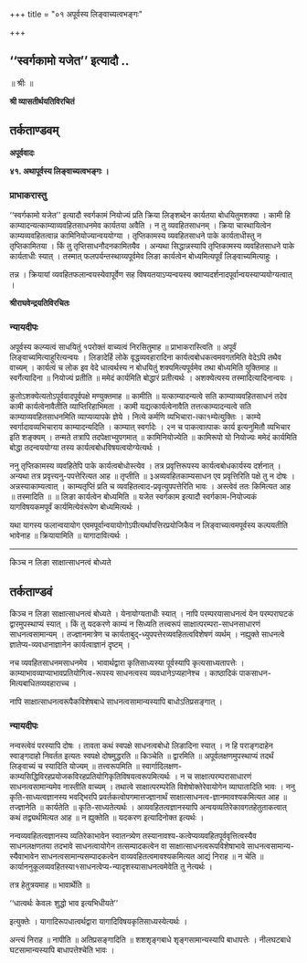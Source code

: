 +++
title = "०१ अपूर्वस्य लिङ्वाच्यत्वभङ्गः"

+++


## ‘‘स्वर्गकामो यजेत’’ इत्यादौ ..

॥ श्रीः ॥

**श्री व्यासतीर्थयतिविरचितं**

## **तर्कताण्डवम्**

**अपूर्ववादः**

**४१. अथापूर्वस्य लिङ्वाच्यत्वभङ्गः ।**

### **प्राभाकरास्तु**

‘‘स्वर्गकामो यजेत’’ इत्यादौ स्वर्गकामं नियोज्यं प्रति क्रिया लिङ्शब्देन कार्यतया बोधयितुमशक्या । कामी हि काम्यादन्यत्काम्याव्यवहितसाधनमेव कार्यतया अवैति । न तु व्यवहितसाधनम् । क्रिया चास्थायित्वेन काम्यव्यवहितत्वान्न कामिनियोज्यान्वययोग्या । तृप्तिकामस्य व्यवहितसाधने पाके कार्यताधीस्तु न तृप्तिकामितया । किं तु तृप्तिसाधनौदनकामितयैव । अन्यथा सिद्धान्नस्यापि तृप्तिकामस्य व्यवहितसाधने पाके कार्यताधीः स्यात् । तस्मात् फलपर्यन्तस्थाय्यपूर्वमेव लिङा कार्यत्वेन बोध्यमित्यपूर्वं लिङ्वाच्यमित्याहुः ।

तन्न । क्रियायां व्यवहितफलान्वयस्येवापूर्वेण सह विषयतयाऽप्यन्वयस्य क्वाप्यदर्शनादपूर्वान्वयस्याप्ययोग्यत्वात् ।

**श्रीराघवेन्द्रयतिविरचितः**

### **न्यायदीपः**

अपूर्वस्य कल्प्यत्वं साधयितुं १परोक्तं वाच्यत्वं निरसितुमाह ॥ प्राभाकरास्त्विति ॥ अपूर्वं लिङ्वाच्यमित्याहुरित्यन्वयः । लिङादेर्हि लोके वृद्धव्यवहारादिना कार्यत्वबोधकत्वमवगतमिति वेदेऽपि तथैव वाच्यम् । कार्यत्वं च लोक इव वेदे धात्वर्थस्य न बोधयितुं शक्यमित्यपूर्वमेव तथा बोध्यमिति युक्तिमाह ॥ स्वर्गेत्यादिना ॥ नियोज्यं प्रतीति ॥ ममेदं कार्यमिति बोद्धारं प्रतीत्यर्थः । अशक्येत्यस्य तस्मादित्यादिनान्वयः ।

कुतोऽशक्येत्यतोऽपूर्ववादपूर्वपक्षे मण्युक्तमाह ॥ कामीति ॥ यत्काम्यादन्यत्वे सति काम्याव्यवहितसाधनं तदेव कामी कार्यत्वेनावैतीति व्याप्तिरिहाभिमता । कामी यद्यत्कार्यत्वेनावैति तत्तत्काम्यादन्यत्वे सति काम्याव्यवहितसाधनमिति व्याप्यव्यापके ज्ञेये । नित्ये कर्मणि व्यभिचारा-त्का१म्येत्युक्तिः । काम्ये स्वर्गादावव्यभिचाराय काम्यादन्यदिति । काम्यात् स्वर्गादेः । २न च पाकत्वात्पाकः कार्य इत्यनुमितौ व्यभिचार इति शङ्क्यम् । तन्मते तत्रापि तदपेक्षाभ्युपगमात् ॥ कामिनियोज्येति ॥ कामिरूपो यो नियोज्यः ममेदं कार्यमिति बोद्धा तदन्वययोग्या तस्य कार्यत्वबोधविषयत्वयोग्येत्यर्थः ।

ननु तृप्तिकामस्य व्यवहितेपि पाके कार्यत्वबोधोस्त्येव । तत्र प्रवृत्तिरूपस्य कार्यत्वबोधकार्यस्य दर्शनात् । अन्यथा तत्र प्रवृत्त्यनु-पपत्तेरित्यत आह ॥ तृप्तीति ॥ ३अव्यवहितकाम्यसाधन एव प्रवृत्तिरिति पक्षे तु न दोषः । अन्नस्याकाम्यत्वात् । काम्यतृप्तिं प्रति च व्यवहितत्वाद-प्रवृत्युपपत्तेरिति भावः । अस्त्वेवं ततः किमित्यत आह ॥ तस्मादिति ॥ ॥ लिङा कार्यत्वेन बोध्यमिति ॥ यजेत स्वर्गकाम इत्यादौ स्वर्गकाम-नियोज्यकं यागविषयकमपूर्वं कार्यमित्येवंरूपेण बोध्यमित्यर्थः ।

यथा यागस्य फलान्वयायोग एवमपूर्वान्वयायोगोऽपीत्यर्थापत्तिरप्रयोजिकैव न लिङ्वाच्यत्वमपूर्वस्य कल्पयतीति भावेनाह ॥ क्रियायामिति ॥ यागादावित्यर्थः ।

------------------------------------------------------------------------

किञ्च न लिङा साक्षात्साधनत्वं बोध्यते

## **तर्कताण्डवं**

किञ्च न लिङा साक्षात्साधनत्वं बोध्यते । येनायोग्यताधीः स्यात् । नापि परम्परयासाधनत्वं येन परम्पराघटकं द्वारमुपस्थाप्यं स्यात् । किं तु यदकरणे काम्यं न सिध्यति तत्त्वरूपं साक्षात्परम्परा-साधनसाधारणं साधनत्वसामान्यम् । तज्ज्ञानमात्रेण च कार्यताबुद्-ध्युपपत्तेरव्यवहितत्वविशेषणं व्यर्थम् । नह्युक्ते साधनत्वे ज्ञातेप्य-व्यवधानाज्ञानेन कार्यत्वाज्ञानं दृष्टम् ।

नच व्यवहितसाधनमसाधनमेव । भावार्थद्वारा कृतिसाध्यस्या पूर्वस्यापि कृत्यसाध्यतापत्तेः । काम्याभावव्याप्याभावप्रतियोगित्व-रूपस्य साधनत्वस्य व्यवधानेऽप्यहानेश्च । काष्ठादिकं पाकसाधन-मित्यबाधितव्यवहाराच्च ।

नापि साक्षात्साधनत्वरूपैकविशेषबाधे साधनत्वसामान्यस्यापि बाधोऽतिप्रसङ्गात् ।

### **न्यायदीपः**

नन्वस्त्वेवं परस्यापि दोषः । तावता कथं स्वपक्षे साधनत्वबोधो लिङादिना स्यात् । न हि पराङ्गदाहेन स्वाङ्गदाहो निवर्तत इत्यतः स्वपक्षे दोषमुद्धरति ॥ किञ्चेति ॥ द्वारमिति ॥ अपूर्वलक्षणमुपस्थाप्यं तदर्थं लिङ्वाच्यं च स्यादिति योज्यम् ॥ तत्त्वरूपमिति ॥ स्वार्गादिलक्षण-काम्यसिद्धिविरहप्रयोजकविरहप्रतियोगिकृतिविषयत्वरूपमित्यर्थः । न च साक्षात्परम्परासाधारणं साधनत्वसामान्यमेव नास्तीति वाच्यम् । तथात्वे साक्षात्परम्परेति विशेषोक्तेरेवायोगेन व्याघातादिति भावः । ननु कृति-साध्यत्वज्ञानस्य भवद्भिरपि प्रवर्तकत्वोपगमात्तज्ज्ञानार्थं साक्षात्साधनत्व-ज्ञानमावश्यकमित्यत आह ॥ तज्ज्ञानेति ॥ कार्यतेति ॥ कृति-साध्यतेत्यर्थः । अव्यवहितत्वज्ञानस्यापि अन्वयव्यतिरेकावगतहेतुताकत्वात् कथं तद्व्यर्थमित्यत आह ॥ न ह्युक्तेति ॥ यदकरण इत्यादिनोक्त इत्यर्थः ।

नन्वव्यवहितत्वज्ञानस्य व्यतिरेकाभावेन स्वातन्त्र्येण तस्यानावश्य-कत्वेप्यव्यवहितपूर्ववृत्तित्वस्यैव साधनलक्षणतया तदभावे साधनत्वायोगेन तत्सम्पादकत्वेन वा साक्षात्साधनत्वरूपविशेषाभावे साधनत्वसामान्य-स्यैवाभावेन साधनत्वसामान्यसम्पादकत्वेन वाव्यवहितत्वमावश्यकमित्यत आद्यं निराह ॥ न चेति ॥ कार्याननुकूलव्यवहितस्या१साधनत्वेप्य-न्यादृशस्यासाधनत्वमेवेति तु नेत्यर्थः ।

तत्र हेतुत्रयमाह ॥ भावार्थेति ॥

‘‘धात्वर्थः केवलः शुद्धो भाव इत्यभिधीयते’’

इत्युक्तेः । यागादिरूपधात्वर्थद्वारा यागादिविषयकृतिसाध्यस्येत्यर्थः ।

अन्त्यं निराह ॥ नापीति ॥ अतिप्रसङ्गादिति ॥ शशशृङ्गबाधे शृङ्गसामान्यस्यापि बाधापत्तेः । नीलघटबाधे घटसामान्यस्यापि बाधापत्तेश्चेति भावः ।

